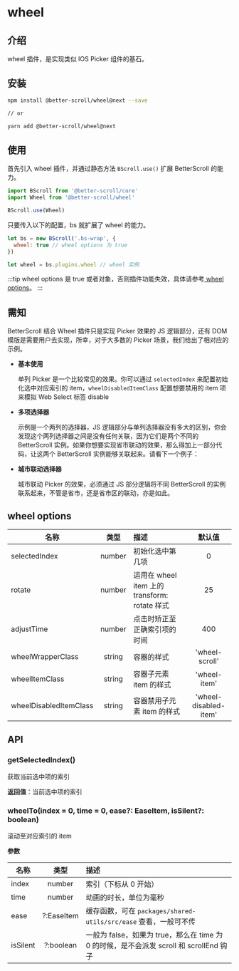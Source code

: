 # wheel

## 介绍

wheel 插件，是实现类似 IOS Picker 组件的基石。

## 安装

```bash
npm install @better-scroll/wheel@next --save

// or

yarn add @better-scroll/wheel@next
```

## 使用

首先引入 wheel 插件，并通过静态方法 `BScroll.use()` 扩展 BetterScroll 的能力。

```js
import BScroll from '@better-scroll/core'
import Wheel from '@better-scroll/wheel'

BScroll.use(Wheel)
```

只要传入以下的配置，bs 就扩展了 wheel 的能力。

```js
let bs = new BScroll('.bs-wrap', {
  wheel: true // wheel options 为 true
})

let wheel = bs.plugins.wheel // wheel 实例
```

:::tip
wheel options 是 true 或者对象，否则插件功能失效，具体请参考[ wheel options](./wheel.html#wheel-options)。
:::

## 需知

BetterScroll 结合 Wheel 插件只是实现 Picker 效果的 JS 逻辑部分，还有 DOM 模版是需要用户去实现，所幸，对于大多数的 Picker 场景，我们给出了相对应的示例。

- **基本使用**

  <demo qrcode-url="picker/one-column">
    <template slot="code-template">
      <<< @/examples/vue/components/picker/one-column.vue?template
    </template>
    <template slot="code-script">
      <<< @/examples/vue/components/picker/one-column.vue?script
    </template>
    <template slot="code-style">
      <<< @/examples/vue/components/picker/one-column.vue?style
    </template>
    <picker-one-column slot="demo"></picker-one-column>
  </demo>

  单列 Picker 是一个比较常见的效果。你可以通过 `selectedIndex` 来配置初始化选中对应索引的 item，`wheelDisabledItemClass` 配置想要禁用的 item 项来模拟 Web Select 标签 disable

- **多项选择器**

  <demo qrcode-url="picker/double-column">
    <template slot="code-template">
      <<< @/examples/vue/components/picker/double-column.vue?template
    </template>
    <template slot="code-script">
      <<< @/examples/vue/components/picker/double-column.vue?script
    </template>
    <template slot="code-style">
      <<< @/examples/vue/components/picker/double-column.vue?style
    </template>
    <picker-double-column slot="demo"></picker-double-column>
  </demo>

  示例是一个两列的选择器，JS 逻辑部分与单列选择器没有多大的区别，你会发现这个两列选择器之间是没有任何关联，因为它们是两个不同的 BetterScroll 实例。如果你想要实现省市联动的效果，那么得加上一部分代码，让这两个 BetterScroll 实例能够关联起来。请看下一个例子：

- **城市联动选择器**

  <demo qrcode-url="picker/linkage-column">
    <template slot="code-template">
      <<< @/examples/vue/components/picker/linkage-column.vue?template
    </template>
    <template slot="code-script">
      <<< @/examples/vue/components/picker/linkage-column.vue?script
    </template>
    <template slot="code-style">
      <<< @/examples/vue/components/picker/linkage-column.vue?style
    </template>
    <picker-linkage-column slot="demo"></picker-linkage-column>
  </demo>

  城市联动 Picker 的效果，必须通过 JS 部分逻辑将不同 BetterScroll 的实例联系起来，不管是省市，还是省市区的联动，亦是如此。

## wheel options

|名称|类型|描述|默认值|
|----------|:-----:|:-----------|:--------:|
|selectedIndex|number|初始化选中第几项|0|
|rotate|number|运用在 wheel item 上的 transform: rotate 样式|25|
|adjustTime|number|点击时矫正至正确索引项的时间|400|
|wheelWrapperClass|string|容器的样式|'wheel-scroll'|
|wheelItemClass|string|容器子元素 item 的样式|'wheel-item'|
|wheelDisabledItemClass|string|容器禁用子元素 item 的样式|'wheel-disabled-item'|

## API

### getSelectedIndex()

获取当前选中项的索引

**返回值**：当前选中项的索引

### wheelTo(index = 0, time = 0, ease?: EaseItem, isSilent?: boolean)

滚动至对应索引的 item

**参数**

|名称|类型|描述|
|----------|:-----:|:-----------|
|index|number|索引（下标从 0 开始）|
|time|number|动画的时长，单位为毫秒|
|ease|?:EaseItem|缓存函数，可在 `packages/shared-utils/src/ease` 查看，一般可不传|
|isSilent|?:boolean|一般为 false，如果为 true，那么在 time 为 0 的时候，是不会派发 scroll 和 scrollEnd 钩子|
